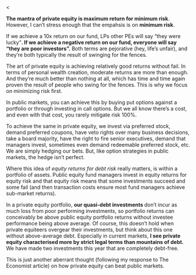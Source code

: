 <<p><strong>The mantra of private equity is maximum return for minimum risk</strong>. However, I can&#8217;t stress enough that the empahsis is on <strong>minimum risk</strong>.</p><p>If we achieve a 10x return on our fund, LPs other PEs will say &#8220;they were lucky&#8221;<strong>. If we achieve a negative return on our fund, everyone will say &#8220;they are poor investors&#8221;.</strong> Both terms are pejorative (hey, life&#8217;s unfair), and they&#8217;re both typically the result of swinging for the fences.</p><p>The art of private equity is achieving relatively good returns without fail. In terms of personal wealth creation, moderate returns are more than enough. And they&#8217;re much better than nothing at all, which has time and time again proven the result of people who swing for the fences. This is why we focus on minimizing risk first.</p><p>In public markets, you can achieve this by buying put options against a portfolio or through investing in call options. But we all know there&#8217;s a cost, and even with that cost, you rarely mitigate risk 100%.</p><p>To achieve the same in private equity, we invest via preferred stock, demand preferred coupons, have veto rights over many business decisions, take a board majority, have the right to fire senior executives, demand that managers invest, sometimes even demand redeemable preferred stock, etc. We are simply hedging our bets. But, like option strategies in public markets, the hedge isn&#8217;t perfect.</p><p>Where this idea of <em>equity returns for debt risk </em>really matters, is within a portfolio of assets. Public equity fund managers invest in equity returns for equity risk and that equity risk means that some investments succeed and some fail (and then transaction costs ensure most fund managers achieve sub-market returns).</p><p>In a private equity portfolio, <strong>our quasi-debt investments </strong>don&#8217;t incur as much loss from poor performing investments, so portfolio returns can conceivably be above public equity portfolio returns without investee performance being above average. Of course, this doesn&#8217;t hold when private equiteers overgear their investments, but think about this one without above-average debt. Especially in current markets, <strong>I see private equity characterised more by strict legal terms than mountains of debt.</strong> We have made two investments this year that are completely debt-free.</p><p>This is just another aberrant thought (following my response to The Economist article) on how private equity can beat public markets.</p>
